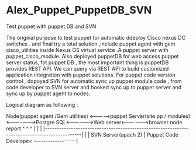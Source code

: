 # Alex_Puppet_PuppetDB_SVN
Test puppet with puppet DB and SVN

The original purpose to test puppet for automatic ddeploy Cisco nexus DC switches . and final try a total solution ,include puppet agent with gem cisco_utilities inside Nexus OS virtual service .A puppet server with puppet_cisco_module. Also deployed puppetDB for web access puppet server status, fot puppet DB , the most important thing is puppetDB provides REST API. We can query via REST API to build customized application integration with puppet solutions. For puppet code version control , dopoyed SVN for automatic sync up puppet module code , from code developer to SVN server and hooked sync up to puppet server and sync up by puppet agent to nodes.

Logical diagram as following :

Node(puppet agent /Gem utilities) <----->puppet Server(site.pp / modules)<------->Postgre SQL<------>Web server<------>browser
       node report
            ^                                            ^                                                ^
            |                                            |                                                | 
            |---------------------------------------------------------------------------------------------|
                                                         |
                                                         |
                                                 SVN Server(apach 2)
                                                         |
                 Puppet Code Develope< ------------------|
                                                         
                                                         
